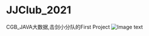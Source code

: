 # JJClub_2021
CGB_JAVA大数据,击剑小分队的First Project
![Image text](https://github.com/907300985/JJClub_2021/master/src/images/jj.png)

